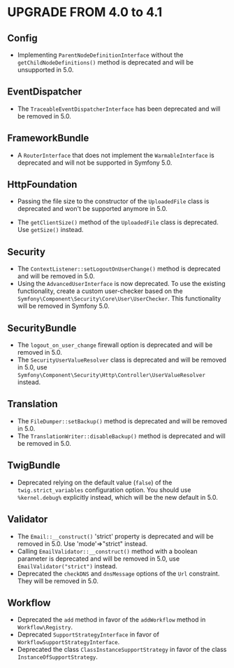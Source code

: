 UPGRADE FROM 4.0 to 4.1
=======================

Config
------

 * Implementing `ParentNodeDefinitionInterface` without the `getChildNodeDefinitions()` method
   is deprecated and will be unsupported in 5.0.

EventDispatcher
---------------

 * The `TraceableEventDispatcherInterface` has been deprecated and will be removed in 5.0.

FrameworkBundle
---------------

 * A `RouterInterface` that does not implement the `WarmableInterface` is deprecated and will not be supported in Symfony 5.0.

HttpFoundation
--------------

 * Passing the file size to the constructor of the `UploadedFile` class is deprecated and won't be
   supported anymore in 5.0.

 * The `getClientSize()` method of the `UploadedFile` class is deprecated. Use `getSize()` instead.

Security
--------

 * The `ContextListener::setLogoutOnUserChange()` method is deprecated and will be removed in 5.0.
 * Using the `AdvancedUserInterface` is now deprecated. To use the existing
   functionality, create a custom user-checker based on the
   `Symfony\Component\Security\Core\User\UserChecker`. This functionality will
   be removed in Symfony 5.0.

SecurityBundle
--------------

 * The `logout_on_user_change` firewall option is deprecated and will be removed in 5.0.
 * The `SecurityUserValueResolver` class is deprecated and will be removed in 5.0, use
   `Symfony\Component\Security\Http\Controller\UserValueResolver` instead.

Translation
-----------

 * The `FileDumper::setBackup()` method is deprecated and will be removed in 5.0.
 * The `TranslationWriter::disableBackup()` method is deprecated and will be removed in 5.0.

TwigBundle
----------

 * Deprecated relying on the default value (`false`) of the `twig.strict_variables` configuration option. You should use `%kernel.debug%` explicitly instead, which will be the new default in 5.0.

Validator
--------

 * The `Email::__construct()` 'strict' property is deprecated and will be removed in 5.0. Use 'mode'=>"strict" instead.
 * Calling `EmailValidator::__construct()` method with a boolean parameter is deprecated and will be removed in 5.0, use `EmailValidator("strict")` instead.
 * Deprecated the `checkDNS` and `dnsMessage` options of the `Url` constraint. They will be removed in 5.0.

Workflow
--------

 * Deprecated the `add` method in favor of the `addWorkflow` method in `Workflow\Registry`.
 * Deprecated `SupportStrategyInterface` in favor of `WorkflowSupportStrategyInterface`.
 * Deprecated the class `ClassInstanceSupportStrategy` in favor of the class `InstanceOfSupportStrategy`.
